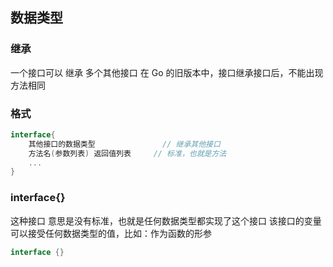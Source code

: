 ##  数据类型
###    继承
一个接口可以 继承 多个其他接口
在 Go 的旧版本中，接口继承接口后，不能出现方法相同



###   格式
```go
interface{
	其他接口的数据类型				// 继承其他接口
	方法名(参数列表) 返回值列表		// 标准，也就是方法
	...
}
```



###   interface{}
这种接口 意思是没有标准，也就是任何数据类型都实现了这个接口
该接口的变量可以接受任何数据类型的值，比如：作为函数的形参
```go
interface {}
```
